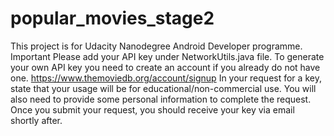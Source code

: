 # popular_movies_stage2
This project is for Udacity Nanodegree Android Developer programme. Important Please add your API key under NetworkUtils.java file. To generate your own API key you need to create an account if you already do not have one. https://www.themoviedb.org/account/signup In your request for a key, state that your usage will be for educational/non-commercial use. You will also need to provide some personal information to complete the request. Once you submit your request, you should receive your key via email shortly after.
